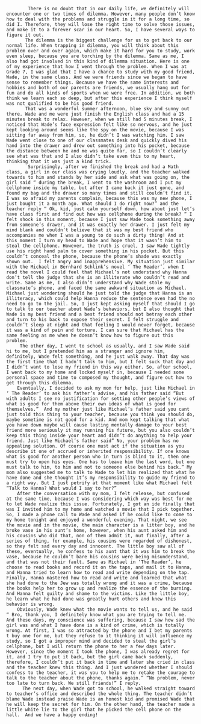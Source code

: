 

            There is no doubt that in our daily life, we definitely will encounter one or two times of dilemma. However, many people don’t know how to deal with the problems and struggle in it for a long time, so did I. Therefore, they will lose the right time to solve those issues, and make it to a forever scar in our heart. So, I have several ways to figure it out.
           The dilemma is the biggest challenge for us to get back to our normal life. When trapping in dilemma, you will think about this problem over and over again, which make it hard for you to study, work even sleep, because you are torching by the dilemma. Same as me, I also had got involved in this kind of dilemma situation. Here is one of my experience that how I went through the problem. When I was at Grade 7, I was glad that I have a chance to study with my good friend, Wade, in the same class. And we were friends since we began to have sense to remember things. Because we have the same interests and hobbies and both of our parents are friends, we usually hang out for fun and do all kinds of sports when we were free. In addition, we both think we learn each so deep, but after this experience I think myself was not qualified to be his good friend. 
           That was a wonderful summer afternoon, blue sky and sunny out there. Wade and me were just finish the English class and had a 15 minutes break to relax. However, when we still had 5 minutes break, I noticed that Wade’s face expression felt like so nervous, and he just kept looking around seems like the spy on the movie, because I was sitting far away from him, so, he didn’t I was watching him. I saw Wade went close to one of our classmates desk and quickly dived his hand into the drawer and drew out something into his pocket, because the distance between he and me was quite far, so I couldn’t clearly see what was that and I also didn’t take even this to my heart, thinking that it was just a kind trick. 
            Surprisingly, after we finished the break and had a Math class, a girl in our class was crying loudly, and the teacher walked towards to him and stands by her side and ask what was going on, the girl said “ during the break, I went to the washroom and I put my cellphone inside my table, but after I came back it just gone, and found my bag and the drawer so many times and still couldn’t find it. I was so afraid my parents complain, because this was my new phone, I just bought it a month ago. What should I do right now?” and the teacher reply “ Ok, kid, just calm yourself down, how about just let’s have class first and find out how was cellphone during the break? “ I felt shock in this moment, because I just saw Wade took something away from someone’s drawer, and it was exactly her drawer. I just felt my mind blank and couldn’t believe that it was my best friend who accompanies me when I was a young to do such a dirty thing! And at this moment I turn my head to Wade and hope that it wasn’t him to steal the cellphone. However, the truth is cruel, I saw Wade tightly use his right hand palm to cover something in his pocket. But this couldn’t conceal the phone, because the phone’s shade was exactly shown out.  I felt angry and inapprehensive. My situation just similar with the Michael in Bernhard Schlink’s novel ‘ The Reader’, when I read the novel I could feel that Michael’s not understand why Hanna don’t tell the judge that she is an illiterate who couldn’t read and write. Same as me, I also didn’t understand why Wade stole my classmate’s phone, and faced the same awkward situation as Michael. Michael just wondering should he just told the judge that Hanna is an illiteracy, which could help Hanna reduce the sentence even had the no need to go to the jail. So, I just kept asking myself that should I go to talk to our teacher about Wade’s behaviors, but I also thought that Wade is my best friend and a best friend should not betray each other and turn to his back to expose their secret. I felt struggle and couldn’t sleep at night and that feeling I would never forget, because it was a kind of pain and torture. I can sure that Michael has the same feeling as me when he doesn’t know how to figure out this problem.
         The other day, I went to school as usually, and I saw Wade said hi to me, but I pretended him as a stranger and ignore him, definitely, Wade felt something, and he just walk away. That day was the first time that I hadn’t talk to him, but I felt suck that day and I didn’t want to lose my friend in this way either. So, after school, I went back to my home and locked myself in, because I needed some personal space and time to composed my thought, and figure out how to get through this dilemma. 
        Eventually, I decided to ask my mom for help, just like Michael in ‘ The Reader’ to ask his father’s advise, and his father said “But with adults I see no justification for setting other people’s views of what is good for them above their own ideas of what is good for themselves.”  And my mother just like Michael’s father said you cant just told this thing to your teacher, because you think you should do, maybe sometime is not good for a kid. And mom kept talking that what you have down maybe will cause lasting mentally damage to your best friend more seriously it may running his future, but you also couldn’t keep this thing inside your heart and didn’t do anything to help your friend. Just like Michael’s father said” No, your problem has no appealing solution. Of course one must act if the situation as you describe it one of accrued or inherited responsibility. If one knows what is good for another person who in turn is blind to it, then one must try to open his eyes. One has to leave him the last word, but one must talk to him, to him and not to someone else behind his back.” My mom also suggested me to talk to Wade to let him realized that what he have done and she thought it’s my responsibility to guide my friend to a right way. But I just petrify at that moment like what Michael felt “Talk to Hanna? What would I say to her?”  
        After the conversation with my mom, I felt release, but confused at the same time, because I was considering which way was best for me to let Wade realize this issue. Fortunately, I got an ide finally that was I invited him to my home and watched a movie that I pick together. So, I made a phone call to Wade and asked if he could like to come to my home tonight and enjoyed a wonderful evening. That night, we see the movie and in the movie, the main character is a litter boy, and he broke vase in his aunt’s home, however, when his aunt asked him and his cousins who did that, non of them admit it, nut finally, after a series of thing, for example, his cousins were regarded of dishonest, so they felt sad every day and innocent. The little boy saw all of these, eventually, he confess to his aunt that it was him to break the vase, because he couldn’t bare his cousins were being misunderstand, and that was not their fault. Same as Michael in ‘The Reader’, he choose to read books and record it on the taps, and mail it to Hanna, and Hanna tried to learn how to read and write depending on the tap. Finally, Hanna mastered how to read and write and learned that what she had done to the Jew was totally wrong and it was a crime, because the books help her to grow up and realize the essence of the burning. And Hanna felt guilty and shame to the victims. Like the little boy, he learn what he had done was greatly hurt others and knew this behavior is wrong.
        Obviously, Wade knew what the movie wants to tell us, and he said “ Bro, thank you, I definitely know what you are trying to tell me. And these days, my conscience was suffering, because I saw how sad the girl was and what I have done is a kind of crime, which is totally wrong. At first, I was so attracted by the phone and I bet my parents t buy one for me, but they refuse to it thinking it will influence my study, so I got a improper mind and decided to steal the girl’s cellphone, but I will return the phone to her a few days later. However, since the moment I took the phone, I was already regret for it, and I try to put it back, but the girl came back suddenly, therefore, I couldn’t put it back in time and later she cried in class and the teacher knew this thing. And I just wondered whether I should confess to the teacher, it was you to help me to retake the courage to talk to the teacher about the phone, thanks again.” “No problem, never too late to turn back. We still friends!” I reply.
          The next day, when Wade got to school, he walked straight toward to teacher’s office and described the whole thing. The teacher didn’t blame Wade instead praise Wade is an honest kid and promised Wade that he will keep the secret for him. On the other hand, the teacher made a little white lie to the girl that he picked the cell phone on the hall.  And we have a happy ending!
